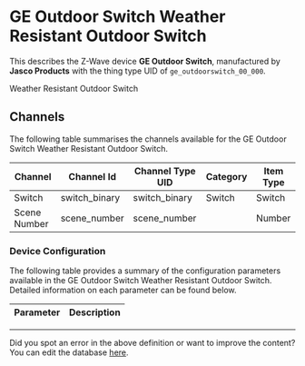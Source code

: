 
# GE Outdoor Switch Weather Resistant Outdoor Switch

This describes the Z-Wave device **GE Outdoor Switch**, manufactured by **Jasco Products** with the thing type UID of ```ge_outdoorswitch_00_000```. 

Weather Resistant Outdoor Switch

## Channels
The following table summarises the channels available for the GE Outdoor Switch Weather Resistant Outdoor Switch.

| Channel | Channel Id | Channel Type UID | Category | Item Type |
|---------|------------|------------------|----------|-----------|
| Switch | switch_binary | switch_binary | Switch | Switch |
| Scene Number | scene_number | scene_number |  | Number |




### Device Configuration
The following table provides a summary of the configuration parameters available in the GE Outdoor Switch Weather Resistant Outdoor Switch.
Detailed information on each parameter can be found below.

| Parameter   | Description |
|-------------|-------------|




---

Did you spot an error in the above definition or want to improve the content?
You can edit the database [here](http://www.cd-jackson.com/index.php/zwave/zwave-device-database/zwave-device-list/devicesummary/643).

